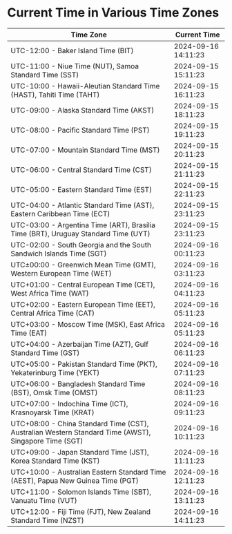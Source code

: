 # Current Time in Various Time Zones

| Time Zone | Current Time |
|-----------|--------------|
| UTC-12:00 - Baker Island Time (BIT) | 2024-09-16 14:11:23 |
| UTC-11:00 - Niue Time (NUT), Samoa Standard Time (SST) | 2024-09-15 15:11:23 |
| UTC-10:00 - Hawaii-Aleutian Standard Time (HAST), Tahiti Time (TAHT) | 2024-09-15 16:11:23 |
| UTC-09:00 - Alaska Standard Time (AKST) | 2024-09-15 18:11:23 |
| UTC-08:00 - Pacific Standard Time (PST) | 2024-09-15 19:11:23 |
| UTC-07:00 - Mountain Standard Time (MST) | 2024-09-15 20:11:23 |
| UTC-06:00 - Central Standard Time (CST) | 2024-09-15 21:11:23 |
| UTC-05:00 - Eastern Standard Time (EST) | 2024-09-15 22:11:23 |
| UTC-04:00 - Atlantic Standard Time (AST), Eastern Caribbean Time (ECT) | 2024-09-15 23:11:23 |
| UTC-03:00 - Argentina Time (ART), Brasília Time (BRT), Uruguay Standard Time (UYT) | 2024-09-15 23:11:23 |
| UTC-02:00 - South Georgia and the South Sandwich Islands Time (SGT) | 2024-09-16 00:11:23 |
| UTC±00:00 - Greenwich Mean Time (GMT), Western European Time (WET) | 2024-09-16 03:11:23 |
| UTC+01:00 - Central European Time (CET), West Africa Time (WAT) | 2024-09-16 04:11:23 |
| UTC+02:00 - Eastern European Time (EET), Central Africa Time (CAT) | 2024-09-16 05:11:23 |
| UTC+03:00 - Moscow Time (MSK), East Africa Time (EAT) | 2024-09-16 05:11:23 |
| UTC+04:00 - Azerbaijan Time (AZT), Gulf Standard Time (GST) | 2024-09-16 06:11:23 |
| UTC+05:00 - Pakistan Standard Time (PKT), Yekaterinburg Time (YEKT) | 2024-09-16 07:11:23 |
| UTC+06:00 - Bangladesh Standard Time (BST), Omsk Time (OMST) | 2024-09-16 08:11:23 |
| UTC+07:00 - Indochina Time (ICT), Krasnoyarsk Time (KRAT) | 2024-09-16 09:11:23 |
| UTC+08:00 - China Standard Time (CST), Australian Western Standard Time (AWST), Singapore Time (SGT) | 2024-09-16 10:11:23 |
| UTC+09:00 - Japan Standard Time (JST), Korea Standard Time (KST) | 2024-09-16 11:11:23 |
| UTC+10:00 - Australian Eastern Standard Time (AEST), Papua New Guinea Time (PGT) | 2024-09-16 12:11:23 |
| UTC+11:00 - Solomon Islands Time (SBT), Vanuatu Time (VUT) | 2024-09-16 13:11:23 |
| UTC+12:00 - Fiji Time (FJT), New Zealand Standard Time (NZST) | 2024-09-16 14:11:23 |
